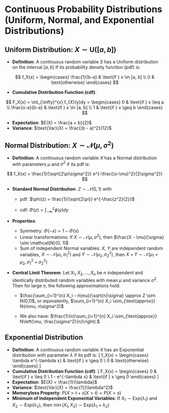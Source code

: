 # Continuous Probability Distributions (Uniform, Normal, and Exponential Distributions)

## Uniform Distribution: $X \sim \text{U}([a,b])$
- **Definition**: A continuous random variable $S$ has a Uniform distribution on the interval $[a, b]$ if its probability density function (pdf) is:

$$
  f_X(x) = \begin{cases} 
  \frac{1}{b-a} & \text{if } x \in [a, b] \\
  0 & \text{otherwise}
  \end{cases}
$$
  
- **Cumulative Distribution Function (cdf)**:
  
$$
  F_X(x) = \int_{\infty}^{x} f_{X}(y)dy = \begin{cases} 
  0 & \text{if } x \leq a \\
  \frac{x-a}{b-a} & \text{if } x \in [a, b] \\
  1 & \text{if } x \geq b
  \end{cases}
$$
- **Expectation**: $E(X) = \frac{a + b}{2}$
- **Variance**: $\text{Var}(X) = \frac{(b - a)^2}{12}$

## Normal Distribution: $X \sim \mathcal{N}(\mu, \sigma^2)$
- **Definition**: A continuous random variable $X$ has a Normal distribution with parameters $\mu$ and $\sigma^2$ if its pdf is:

$$
  f_X(x) = \frac{1}{\sqrt{2\pi\sigma^2}} e^{-\frac{(x-\mu)^2}{2\sigma^2}}
$$
- **Standard Normal Distribution**: $Z \sim \mathcal{N}(0, 1)$ with
  
  - pdf: $\phi(z) = \frac{1}{\sqrt{2\pi}} e^{-\frac{z^2}{2}}$

  - cdf: $\Phi(z) = \int_{-\infty}^{z} \phi(y) dy$
  
- **Properties**:
  - Symmetry: $\Phi(-x) = 1 - \Phi(x)$
  - Linear transformations: If $X \sim \mathcal{N}(\mu, \sigma^2)$, then $\frac{X - \mu}{\sigma} \sim \mathcal{N}(0, 1)$
  - Sum of independent Normal variables: $X$, $Y$ are independent random variables, $X \sim \mathcal{N}(\mu_1, \sigma_1^2)$ and $Y \sim \mathcal{N}(\mu_2, \sigma_2^2)$, then $X + Y \sim \mathcal{N}(\mu_1 + \mu_2, \sigma_1^2 + \sigma_2^2)$
- **Central Limit Theorem**: Let $X_1, X_2, \ldots, X_n$ be $n$ independent and identically distributed random variables with mean $\mu$ and variance $\sigma^2$. Then for large $n$, the following approximations hold:
  - $\frac{\sum_{i=1}^{n} X_i - n\mu}{\sqrt{n}\sigma} \approx Z \sim N(0,1)$, or equivalently, $\sum_{i=1}^{n} X_i \sim_{\text{approx}} N(n\mu, n\sigma^2)$

  
  - We also have:  $\frac{1}{n}\sum_{i=1}^{n} X_i \sim_{\text{approx}} N\left(\mu, \frac{\sigma^2}{n}\right).$

## Exponential Distribution
- **Definition**: A continuous random variable $X$ has an Exponential distribution with parameter $\lambda$ if its pdf is:
  \[
  f_X(x) = \begin{cases} 
  \lambda e^{-\lambda x} & \text{if } x \geq 0 \\
  0 & \text{otherwise}
  \end{cases}
  \]
- **Cumulative Distribution Function (cdf)**:
  \[
  F_X(x) = \begin{cases} 
  0 & \text{if } x \leq 0 \\
  1 - e^{-\lambda x} & \text{if } x \geq 0
  \end{cases}
  \]
- **Expectation**: $E(X) = \frac{1}{\lambda}$
- **Variance**: $\text{Var}(X) = \frac{1}{\lambda^2}$
- **Memoryless Property**: $P(X > t + s | X > t) = P(X > s)$
- **Minimum of Independent Exponential Variables**: If $X_1 \sim \text{Exp}(\lambda_1)$ and $X_2 \sim \text{Exp}(\lambda_2)$, then $\min(X_1, X_2) \sim \text{Exp}(\lambda_1 + \lambda_2)$
